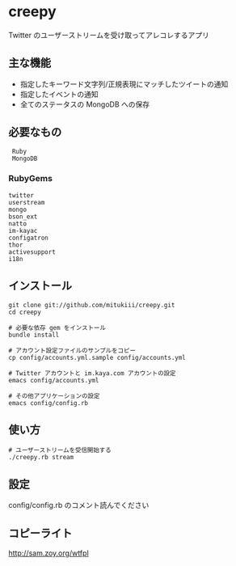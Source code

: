 # creepy

Twitter のユーザーストリームを受け取ってアレコレするアプリ

## 主な機能

* 指定したキーワード文字列/正規表現にマッチしたツイートの通知
* 指定したイベントの通知
* 全てのステータスの MongoDB への保存

## 必要なもの

     Ruby
     MongoDB

### RubyGems

    twitter
    userstream
    mongo
    bson_ext
    natto
    im-kayac
    configatron
    thor
    activesupport
    i18n

## インストール

    git clone git://github.com/mitukiii/creepy.git
    cd creepy

    # 必要な依存 gem をインストール
    bundle install
    
    # アカウント設定ファイルのサンプルをコピー
    cp config/accounts.yml.sample config/accounts.yml
    
    # Twitter アカウントと im.kaya.com アカウントの設定
    emacs config/accounts.yml
    
    # その他アプリケーションの設定
    emacs config/config.rb

## 使い方

    # ユーザーストリームを受信開始する
    ./creepy.rb stream

## 設定

config/config.rb のコメント読んでください

## コピーライト

http://sam.zoy.org/wtfpl
